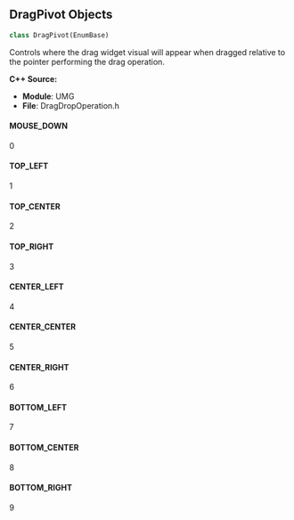 ## DragPivot Objects

```python
class DragPivot(EnumBase)
```

Controls where the drag widget visual will appear when dragged relative to the pointer performing
the drag operation.

**C++ Source:**

- **Module**: UMG
- **File**: DragDropOperation.h

<a id="unreal.DragPivot.MOUSE_DOWN"></a>

#### MOUSE_DOWN

0

<a id="unreal.DragPivot.TOP_LEFT"></a>

#### TOP_LEFT

1

<a id="unreal.DragPivot.TOP_CENTER"></a>

#### TOP_CENTER

2

<a id="unreal.DragPivot.TOP_RIGHT"></a>

#### TOP_RIGHT

3

<a id="unreal.DragPivot.CENTER_LEFT"></a>

#### CENTER_LEFT

4

<a id="unreal.DragPivot.CENTER_CENTER"></a>

#### CENTER_CENTER

5

<a id="unreal.DragPivot.CENTER_RIGHT"></a>

#### CENTER_RIGHT

6

<a id="unreal.DragPivot.BOTTOM_LEFT"></a>

#### BOTTOM_LEFT

7

<a id="unreal.DragPivot.BOTTOM_CENTER"></a>

#### BOTTOM_CENTER

8

<a id="unreal.DragPivot.BOTTOM_RIGHT"></a>

#### BOTTOM_RIGHT

9

<a id="unreal.WidgetAnimationEvent"></a>